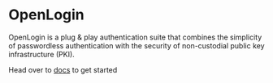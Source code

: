 # OpenLogin

OpenLogin is a plug & play authentication suite that combines the simplicity of passwordless authentication with the security of non-custodial public key infrastructure (PKI).

Head over to [docs](https://docs.tor.us/open-login/get-started) to get started
